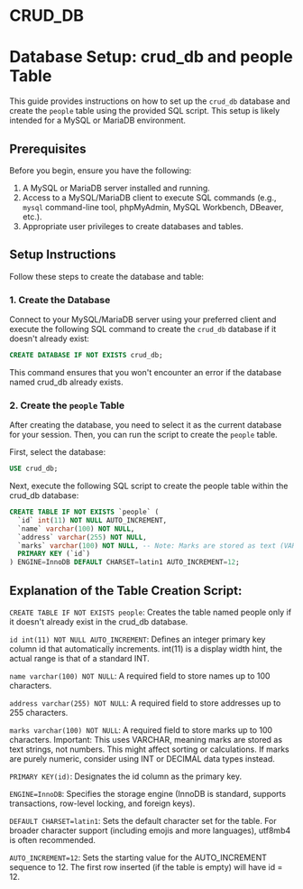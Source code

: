 # CRUD_DB
# Database Setup: crud_db and people Table

This guide provides instructions on how to set up the `crud_db` database and create the `people` table using the provided SQL script. This setup is likely intended for a MySQL or MariaDB environment.

## Prerequisites

Before you begin, ensure you have the following:

1.  A MySQL or MariaDB server installed and running.
2.  Access to a MySQL/MariaDB client to execute SQL commands (e.g., `mysql` command-line tool, phpMyAdmin, MySQL Workbench, DBeaver, etc.).
3.  Appropriate user privileges to create databases and tables.

## Setup Instructions

Follow these steps to create the database and table:

### 1. Create the Database

Connect to your MySQL/MariaDB server using your preferred client and execute the following SQL command to create the `crud_db` database if it doesn't already exist:

```sql
CREATE DATABASE IF NOT EXISTS crud_db;
```
This command ensures that you won't encounter an error if the database named crud_db already exists.

### 2. Create the `people` Table
After creating the database, you need to select it as the current database for your session. Then, you can run the script to create the `people` table.

First, select the database:
```sql
USE crud_db;
```

Next, execute the following SQL script to create the people table within the crud_db database:
```sql
CREATE TABLE IF NOT EXISTS `people` (
  `id` int(11) NOT NULL AUTO_INCREMENT,
  `name` varchar(100) NOT NULL,
  `address` varchar(255) NOT NULL,
  `marks` varchar(100) NOT NULL, -- Note: Marks are stored as text (VARCHAR). Consider INT or DECIMAL if numeric operations are needed.
  PRIMARY KEY (`id`)
) ENGINE=InnoDB DEFAULT CHARSET=latin1 AUTO_INCREMENT=12;
```
## Explanation of the Table Creation Script:

`CREATE TABLE IF NOT EXISTS people`: Creates the table named people only if it doesn't already exist in the crud_db database.

`id int(11) NOT NULL AUTO_INCREMENT`: Defines an integer primary key column id that automatically increments. int(11) is a display width hint, the actual range is that of a standard INT.

`name varchar(100) NOT NULL`: A required field to store names up to 100 characters.

`address varchar(255) NOT NULL`: A required field to store addresses up to 255 characters.

`marks varchar(100) NOT NULL`: A required field to store marks up to 100 characters. Important: This uses VARCHAR, meaning marks are stored as text strings, not numbers. This might affect sorting or calculations. If marks are purely numeric, consider using INT or DECIMAL data types instead.

`PRIMARY KEY(id)`: Designates the id column as the primary key.

`ENGINE=InnoDB`: Specifies the storage engine (InnoDB is standard, supports transactions, row-level locking, and foreign keys).

`DEFAULT CHARSET=latin1`: Sets the default character set for the table. For broader character support (including emojis and more languages), utf8mb4 is often recommended.

`AUTO_INCREMENT=12`: Sets the starting value for the AUTO_INCREMENT sequence to 12. The first row inserted (if the table is empty) will have id = 12.
